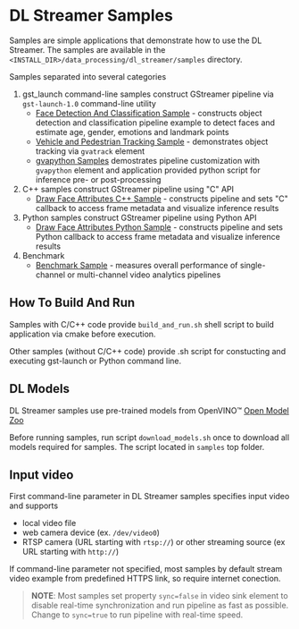# DL Streamer Samples

Samples are simple applications that demonstrate how to use the DL Streamer. The samples are available in the `<INSTALL_DIR>/data_processing/dl_streamer/samples` directory.

Samples separated into several categories
1. gst_launch command-line samples construct GStreamer pipeline via `gst-launch-1.0` command-line utility
    * [Face Detection And Classification Sample](./gst_launch/face_detection_and_classification/README.md) - constructs object detection and classification pipeline example to detect faces and estimate age, gender, emotions and landmark points
    * [Vehicle and Pedestrian Tracking Sample](./gst_launch/vehicle_pedestrian_tracking/README.md) - demonstrates object tracking via `gvatrack` element
    * [gvapython Samples](./gst_launch/gvapython/face_detection_and_classification/README.md) demostrates pipeline customization with `gvapython` element and application provided python script for inference pre- or post-processing
2. C++ samples construct GStreamer pipeline using "C" API
    * [Draw Face Attributes C++ Sample](./cpp/draw_face_attributes/README.md) - constructs pipeline and sets "C" callback to access frame metadata and visualize inference results
3. Python samples construct GStreamer pipeline using Python API
    * [Draw Face Attributes Python Sample](./python/draw_face_attributes/README.md) - constructs pipeline and sets Python callback to access frame metadata and visualize inference results
4. Benchmark
    * [Benchmark Sample](./benchmark/README.md) - measures overall performance of single-channel or multi-channel video analytics pipelines

## How To Build And Run

Samples with C/C++ code provide `build_and_run.sh` shell script to build application via cmake before execution.

Other samples (without C/C++ code) provide .sh script for constucting and executing gst-launch or Python command line.

## DL Models

DL Streamer samples use pre-trained models from OpenVINO™ [Open Model Zoo](https://github.com/opencv/open_model_zoo)

Before running samples, run script `download_models.sh` once to download all models required for samples. The script located in `samples` top folder.

## Input video

First command-line parameter in DL Streamer samples specifies input video and supports
* local video file
* web camera device (ex. `/dev/video0`)
* RTSP camera (URL starting with `rtsp://`) or other streaming source (ex URL starting with `http://`)

If command-line parameter not specified, most samples by default stream video example from predefined HTTPS link, so require internet conection.

> **NOTE**: Most samples set property `sync=false` in video sink element to disable real-time synchronization and run pipeline as fast as possible. Change to `sync=true` to run pipeline with real-time speed.

